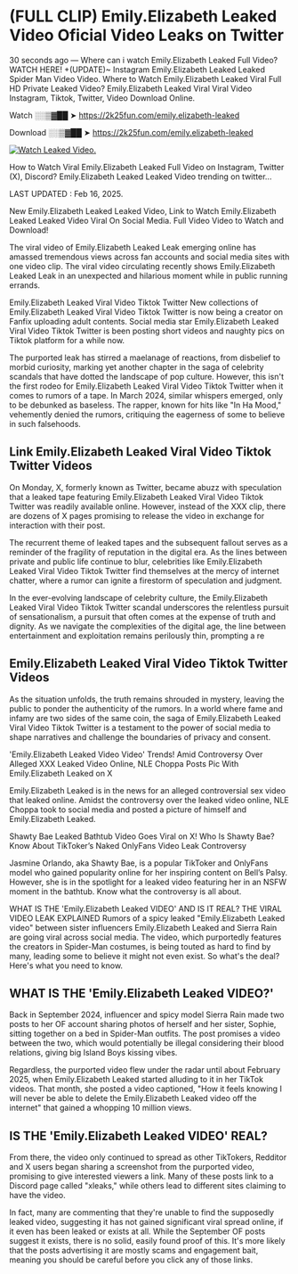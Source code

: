 # (FULL CLIP) Emily.Elizabeth Leaked Video Oficial Video Leaks on Twitter

30 seconds ago — Where can i watch Emily.Elizabeth Leaked Full Video? WATCH HERE! +(UPDATE)~ Instagram Emily.Elizabeth Leaked Leaked Spider Man Video Video. Where to Watch Emily.Elizabeth Leaked Viral Full HD Private Leaked Video? Emily.Elizabeth Leaked Viral Viral Video Instagram, Tiktok, Twitter, Video Download Online.

Watch ░░▒▓██ ➤ https://2k25fun.com/emily.elizabeth-leaked

Download ░░▒▓██ ➤ https://2k25fun.com/emily.elizabeth-leaked

[![Watch Leaked Video.](https://miro.medium.com/v2/resize:fit:828/format:webp/1*cilzJN44JGOrTw9NJCrNHA.gif "Watch Leaked Video")](https://2k25fun.com/emily.elizabeth-leaked)

How to Watch Viral Emily.Elizabeth Leaked Full Video on Instagram, Twitter (X), Discord? Emily.Elizabeth Leaked Leaked Video trending on twitter...

LAST UPDATED : Feb 16, 2025.

New Emily.Elizabeth Leaked Leaked Video, Link to Watch Emily.Elizabeth Leaked Leaked Video Viral On Social Media. Full Video Video to Watch and Download!

The viral video of Emily.Elizabeth Leaked Leak emerging online has amassed tremendous views across fan accounts and social media sites with one video clip. The viral video circulating recently shows Emily.Elizabeth Leaked Leak in an unexpected and hilarious moment while in public running errands.

Emily.Elizabeth Leaked Viral Video Tiktok Twitter New collections of Emily.Elizabeth Leaked Viral Video Tiktok Twitter is now being a creator on Fanfix uploading adult contents. Social media star Emily.Elizabeth Leaked Viral Video Tiktok Twitter is been posting short videos and naughty pics on Tiktok platform for a while now.

The purported leak has stirred a maelanage of reactions, from disbelief to morbid curiosity, marking yet another chapter in the saga of celebrity scandals that have dotted the landscape of pop culture. However, this isn't the first rodeo for Emily.Elizabeth Leaked Viral Video Tiktok Twitter when it comes to rumors of a tape. In March 2024, similar whispers emerged, only to be debunked as baseless. The rapper, known for hits like "In Ha Mood," vehemently denied the rumors, critiquing the eagerness of some to believe in such falsehoods.

## Link Emily.Elizabeth Leaked Viral Video Tiktok Twitter Videos

On Monday, X, formerly known as Twitter, became abuzz with speculation that a leaked tape featuring Emily.Elizabeth Leaked Viral Video Tiktok Twitter was readily available online. However, instead of the XXX clip, there are dozens of X pages promising to release the video in exchange for interaction with their post.

The recurrent theme of leaked tapes and the subsequent fallout serves as a reminder of the fragility of reputation in the digital era. As the lines between private and public life continue to blur, celebrities like Emily.Elizabeth Leaked Viral Video Tiktok Twitter find themselves at the mercy of internet chatter, where a rumor can ignite a firestorm of speculation and judgment.

In the ever-evolving landscape of celebrity culture, the Emily.Elizabeth Leaked Viral Video Tiktok Twitter scandal underscores the relentless pursuit of sensationalism, a pursuit that often comes at the expense of truth and dignity. As we navigate the complexities of the digital age, the line between entertainment and exploitation remains perilously thin, prompting a re

##  Emily.Elizabeth Leaked Viral Video Tiktok Twitter Videos

As the situation unfolds, the truth remains shrouded in mystery, leaving the public to ponder the authenticity of the rumors. In a world where fame and infamy are two sides of the same coin, the saga of Emily.Elizabeth Leaked Viral Video Tiktok Twitter is a testament to the power of social media to shape narratives and challenge the boundaries of privacy and consent.

'Emily.Elizabeth Leaked Video Video' Trends! Amid Controversy Over Alleged XXX Leaked Video Online, NLE Choppa Posts Pic With Emily.Elizabeth Leaked on X

Emily.Elizabeth Leaked is in the news for an alleged controversial sex video that leaked online. Amidst the controversy over the leaked video online, NLE Choppa took to social media and posted a picture of himself and Emily.Elizabeth Leaked.

Shawty Bae Leaked Bathtub Video Goes Viral on X! Who Is Shawty Bae? Know About TikToker’s Naked OnlyFans Video Leak Controversy

Jasmine Orlando, aka Shawty Bae, is a popular TikToker and OnlyFans model who gained popularity online for her inspiring content on Bell’s Palsy. However, she is in the spotlight for a leaked video featuring her in an NSFW moment in the bathtub. Know what the controversy is all about.

WHAT IS THE 'Emily.Elizabeth Leaked VIDEO' AND IS IT REAL? THE VIRAL VIDEO LEAK EXPLAINED Rumors of a spicy leaked "Emily.Elizabeth Leaked video" between sister influencers Emily.Elizabeth Leaked and Sierra Rain are going viral across social media. The video, which purportedly features the creators in Spider-Man costumes, is being touted as hard to find by many, leading some to believe it might not even exist. So what's the deal? Here's what you need to know.

## WHAT IS THE 'Emily.Elizabeth Leaked VIDEO?'

Back in September 2024, influencer and spicy model Sierra Rain made two posts to her OF account sharing photos of herself and her sister, Sophie, sitting together on a bed in Spider-Man outfits. The post promises a video between the two, which would potentially be illegal considering their blood relations, giving big Island Boys kissing vibes.

Regardless, the purported video flew under the radar until about February 2025, when Emily.Elizabeth Leaked started alluding to it in her TikTok videos. That month, she posted a video captioned, "How it feels knowing I will never be able to delete the Emily.Elizabeth Leaked video off the internet" that gained a whopping 10 million views.

## IS THE 'Emily.Elizabeth Leaked VIDEO' REAL?

From there, the video only continued to spread as other TikTokers, Redditor and X users began sharing a screenshot from the purported video, promising to give interested viewers a link. Many of these posts link to a Discord page called "xleaks," while others lead to different sites claiming to have the video.

In fact, many are commenting that they're unable to find the supposedly leaked video, suggesting it has not gained significant viral spread online, if it even has been leaked or exists at all. While the September OF posts suggest it exists, there is no solid, easily found proof of this. It's more likely that the posts advertising it are mostly scams and engagement bait, meaning you should be careful before you click any of those links.